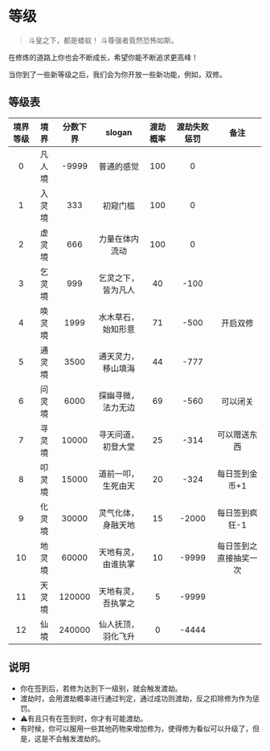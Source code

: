 # 等级
> 斗皇之下，都是蝼蚁！
> 斗尊强者竟然恐怖如斯。

在修炼的道路上你也会不断成长，希望你能不断追求更高峰！

当你到了一些新等级之后，我们会为你开放一些新功能，例如，双修。

## 等级表

| 境界等级 |  境界  | 分数下界 |       slogan       | 渡劫概率 | 渡劫失败惩罚 |          备注          |
| :------: | :----: | :------: | :----------------: | :------: | :----------: | :--------------------: |
|    0     | 凡人境 |  -9999   |     普通的感觉     |   100    |      0       |                        |
|    1     | 入灵境 |   333    |      初窥门槛      |   100    |      0       |                        |
|    2     | 虚灵境 |   666    |   力量在体内流动   |   100    |      0       |                        |
|    3     | 乞灵境 |   999    | 乞灵之下，皆为凡人 |    40    |     -100     |                        |
|    4     | 唤灵境 |   1999   | 水木草石，始知形意 |    71    |     -500     |        开启双修        |
|    5     | 通灵境 |   3500   | 通天灵力，移山填海 |    44    |     -777     |                        |
|    6     | 问灵境 |   6000   | 探幽寻微，法力无边 |    69    |     -560     |        可以闭关        |
|    7     | 寻灵境 |  10000   | 寻天问道，初登大堂 |    25    |     -314     |      可以赠送东西      |
|    8     | 叩灵境 |  15000   | 道前一叩，生死由天 |    20    |     -324     |     每日签到金币+1     |
|    9     | 化灵境 |  30000   | 灵气化体，身融天地 |    15    |    -2000     |     每日签到疯狂-1     |
|    10    | 地灵境 |  60000   | 天地有灵，由谁执掌 |    10    |    -9999     | 每日签到之直接抽奖一次 |
|    11    | 天灵境 |  120000  | 天地有灵，吾执掌之 |    5     |    -9999     |                        |
|    12    |  仙境  |  240000  | 仙人抚顶，羽化飞升 |    0     |    -4444     |                        |

## 说明
+ 你在签到后，若修为达到下一级别，就会触发渡劫。
+ 渡劫时，会用渡劫概率进行通过判定，通过成功则渡劫，反之扣除修为作为惩罚。
+ ⚠有且只有在签到时，你才有可能渡劫。
+ 有时候，你可以服用一些其他药物来增加修为，使得修为看似可以升级了，但是，这是不会触发渡劫的。